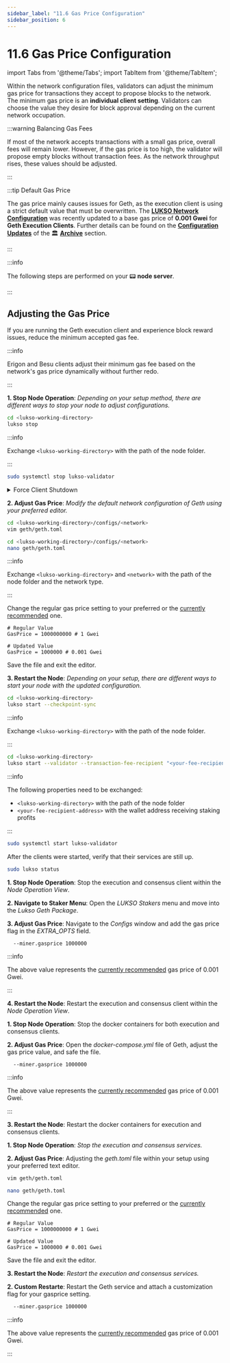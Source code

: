 ```yaml
---
sidebar_label: "11.6 Gas Price Configuration"
sidebar_position: 6
---
```


# 11.6 Gas Price Configuration

import Tabs from '@theme/Tabs';
import TabItem from '@theme/TabItem';

Within the network configuration files, validators can adjust the minimum gas price for transactions they accept to propose blocks to the network. The minimum gas price is an **individual client setting**. Validators can choose the value they desire for block approval depending on the current network occupation.

:::warning Balancing Gas Fees

If most of the network accepts transactions with a small gas price, overall fees will remain lower. However, if the gas price is too high, the validator will propose empty blocks without transaction fees. As the network throughput rises, these values should be adjusted.

:::

:::tip Default Gas Price

The gas price mainly causes issues for Geth, as the execution client is using a strict default value that must be overwritten. The [**LUKSO Network Configuration**](https://github.com/lukso-network/network-configs) was recently updated to a base gas price of **0.001 Gwei** for **Geth Execution Clients**. Further details can be found on the [**Configuration Updates**](/docs/archive/network/configuration-updates.md) of the 🏛️ [**Archive**](/docs/archive/network/blockchain-timeline.md) section.

:::

:::info

The following steps are performed on your 📟 **node server**.

:::

## Adjusting the Gas Price

If you are running the Geth execution client and experience block reward issues, reduce the minimum accepted gas fee.

:::info

Erigon and Besu clients adjust their minimum gas fee based on the network's gas price dynamically without further redo.

:::

<Tabs>
<TabItem value="cli" label="👾 LUKSO CLI" default>

**1. Stop Node Operation**: _Depending on your setup method, there are different ways to stop your node to adjust configurations._

<Tabs groupId="setup">
  <TabItem value="cli" label="LUKSO CLI" default>

```sh
cd <lukso-working-directory>
lukso stop
```

:::info

Exchange `<lukso-working-directory>` with the path of the node folder.

:::

</TabItem> <TabItem value="automation" label="Service Automation">

```sh
sudo systemctl stop lukso-validator
```

</TabItem>
</Tabs>

<details>
<summary>Force Client Shutdown</summary>

<Tabs>
<TabItem value="geth" label="Geth">

```sh
sudo pkill geth
```

</TabItem> <TabItem value="erigon" label="Erigon">

```sh
sudo pkill erigon
```

</TabItem> <TabItem value="nethermind" label="Nethermind">

```sh
nethermind --version
```

</TabItem> <TabItem value="besu" label="Besu">

```sh
besu --version
```

</TabItem> <TabItem value="teku" label="Teku">

```sh
sudo pkill teku
```

</TabItem> <TabItem value="nimbus2" label="Nimbus-Eth2">

```sh
sudo pkill nimbus_beacon_node
sudo pkill nimbus_validator_client
```

</TabItem> <TabItem value="lighthouse" label="Lighthouse">

```sh
sudo pkill lighthouse
```

:::tip

The Lighthouse client uses a single binary for both the consensus and validator processes.

:::

</TabItem> <TabItem value="prysm" label="Prysm">

```sh
sudo pkill prysm
sudo pkill validator
```

</TabItem>
</Tabs>

</details>

**2. Adjust Gas Price**: _Modify the default network configuration of Geth using your preferred editor._

<Tabs groupId="editor">
  <TabItem value="vim" label="Vim" default>

```sh
cd <lukso-working-directory>/configs/<network>
vim geth/geth.toml
```

</TabItem> <TabItem value="nano" label="Nano">

```sh
cd <lukso-working-directory>/configs/<network>
nano geth/geth.toml
```

</TabItem>
</Tabs>

:::info

Exchange `<lukso-working-directory>` and `<network>` with the path of the node folder and the network type.

:::

Change the regular gas price setting to your preferred or the [currently recommended](https://github.com/lukso-network/network-configs/blob/main/mainnet/geth/geth.toml) one.

```text
# Regular Value
GasPrice = 1000000000 # 1 Gwei

# Updated Value
GasPrice = 1000000 # 0.001 Gwei
```

Save the file and exit the editor.

**3. Restart the Node**: _Depending on your setup, there are different ways to start your node with the updated configuration._

<Tabs groupId="setup">
  <TabItem value="clinode" label="LUKSO CLI Node" default>

```sh
cd <lukso-working-directory>
lukso start --checkpoint-sync
```

:::info

Exchange `<lukso-working-directory>` with the path of the node folder.

:::

</TabItem> <TabItem value="clivalidator" label="LUKSO CLI Validator" default>

```sh
cd <lukso-working-directory>
lukso start --validator --transaction-fee-recipient "<your-fee-recipient-address>" --checkpoint-sync
```

:::info

The following properties need to be exchanged:

- `<lukso-working-directory>` with the path of the node folder
- `<your-fee-recipient-address>` with the wallet address receiving staking profits

:::

</TabItem> <TabItem value="automation" label="Service Automation">

```sh
sudo systemctl start lukso-validator
```

</TabItem>
</Tabs>

After the clients were started, verify that their services are still up.

```sh
sudo lukso status
```

</TabItem>
<TabItem value="dappnode" label="🎨 Dappnode">

**1. Stop Node Operation**: Stop the execution and consensus client within the _Node Operation View_.

**2. Navigate to Staker Menu**: Open the _LUKSO Stakers_ menu and move into the _Lukso Geth Package_.

**3. Adjust Gas Price**: Navigate to the _Configs_ window and add the gas price flag in the _EXTRA_OPTS_ field.

```text
  --miner.gasprice 1000000
```

:::info

The above value represents the [currently recommended](https://github.com/lukso-network/network-configs/blob/main/mainnet/geth/geth.toml) gas price of 0.001 Gwei.

:::

**4. Restart the Node**: Restart the execution and consensus client within the _Node Operation View_.

</TabItem>
<TabItem value="docker" label="🐳 Docker Image">

**1. Stop Node Operation**: Stop the docker containers for both execution and consensus clients.

**2. Adjust Gas Price**: Open the _docker-compose.yml_ file of Geth, adjust the gas price value, and safe the file.

```text
  --miner.gasprice 1000000
```

:::info

The above value represents the [currently recommended](https://github.com/lukso-network/network-configs/blob/main/mainnet/geth/geth.toml) gas price of 0.001 Gwei.

:::

**3. Restart the Node**: Restart the docker containers for execution and consensus clients.

</TabItem>
<TabItem value="custom" label="🗂️ Custom Setup">

**1. Stop Node Operation**: _Stop the execution and consensus services._

<Tabs groupId="customization">
  <TabItem value="file" label="File Configuration" default>

**2. Adjust Gas Price**: Adjusting the _geth.toml_ file within your setup using your preferred text editor.

<Tabs groupId="editor">
  <TabItem value="vim" label="Vim" default>

```sh
vim geth/geth.toml
```

</TabItem> <TabItem value="nano" label="Nano">

```sh
nano geth/geth.toml
```

</TabItem>
</Tabs>

Change the regular gas price setting to your preferred or the [currently recommended](https://github.com/lukso-network/network-configs/blob/main/mainnet/geth/geth.toml) one.

```text
# Regular Value
GasPrice = 1000000000 # 1 Gwei

# Updated Value
GasPrice = 1000000 # 0.001 Gwei
```

Save the file and exit the editor.

**3. Restart the Node**: _Restart the execution and consensus services._

</TabItem> <TabItem value="flag" label="Flag Custumization">

**2. Custom Restarte**: Restart the Geth service and attach a customization flag for your gasprice setting.

```sh
  --miner.gasprice 1000000
```

</TabItem>
</Tabs>

:::info

The above value represents the [currently recommended](https://github.com/lukso-network/network-configs/blob/main/mainnet/geth/geth.toml) gas price of 0.001 Gwei.

:::

</TabItem>
</Tabs>

